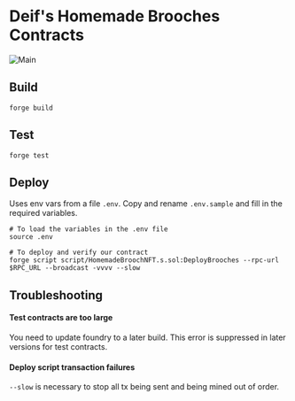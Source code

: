 # Deif's Homemade Brooches Contracts

![Main](https://github.com/hmmdeif/homemade-brooches/actions/workflows/test.yml/badge.svg)

## Build

`forge build`

## Test

`forge test`

## Deploy

Uses env vars from a file `.env`. Copy and rename `.env.sample` and fill in the required variables.

```
# To load the variables in the .env file
source .env

# To deploy and verify our contract
forge script script/HomemadeBroochNFT.s.sol:DeployBrooches --rpc-url $RPC_URL --broadcast -vvvv --slow
```

## Troubleshooting

#### Test contracts are too large

You need to update foundry to a later build. This error is suppressed in later versions for test contracts.

#### Deploy script transaction failures

`--slow` is necessary to stop all tx being sent and being mined out of order.